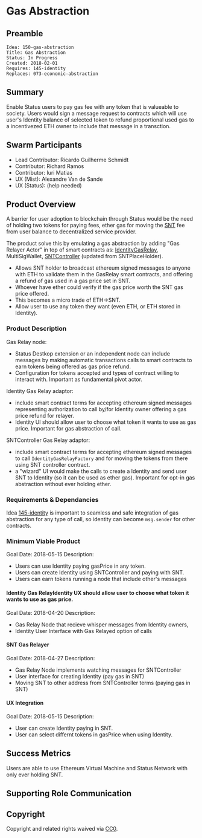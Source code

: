 # Gas Abstraction

## Preamble

    Idea: 150-gas-abstraction
    Title: Gas Abstraction
    Status: In Progress
    Created: 2018-02-01
    Requires: 145-identity
    Replaces: 073-economic-abstraction

## Summary

Enable Status users to pay gas fee with any token that is valueable to society. 
Users would sign a message request to contracts which will use user's Identity balance of selected token to refund proportional used gas to a incentivezed ETH owner to include that message in a transction.

## Swarm Participants

- Lead Contributor: Ricardo Guilherme Schmidt
- Contributor: Richard Ramos
- Contributor: Iuri Matias
- UX (Mist): Alexandre Van de Sande 
- UX (Status): (help needed)


## Product Overview

A barrier for user adoption to blockchain through Status would be the need of holding two tokens for paying fees, ether gas for moving the [SNT](https://etherscan.io/address/0x744d70fdbe2ba4cf95131626614a1763df805b9e#readContract) fee from user balance to decentralized service provider. 

The product solve this by emulating a gas abstraction by adding "Gas Relayer Actor" in top of smart contracts as: [Identity](https://github.com/status-im/contracts/blob/73-economic-abstraction/contracts/identity/Identity.sol)[GasRelay](https://github.com/status-im/contracts/blob/73-economic-abstraction/contracts/identity/IdentityGasRelay.sol), MultiSigWallet, [SNTController](https://github.com/status-im/contracts/blob/73-economic-abstraction/contracts/status/SNTController.sol#L82) (updated from SNTPlaceHolder). 

- Allows SNT holder to broadcast ethereum signed messages to anyone with ETH to validate them in the GasRelay smart contracts, and offering a refund of gas used in a gas price set in SNT. 
- Whoever have ether could verify if the gas price worth the SNT gas price offered.
- This becomes a micro trade of ETH->SNT.
- Allow user to use any token they want (even ETH, or ETH stored in Identity).

### Product Description

Gas Relay node: 
- Status Destkop extension or an independent node can include messages by making automatic transactions calls to smart contracts to earn tokens being offered as gas price refund.
- Configuration for tokens accepted and types of contract willing to interact with.
Important as fundamental pivot actor. 

Identity Gas Relay adaptor: 
- include smart contract terms for accepting ethereum signed messages representing authorization to call by/for Identity owner offering a gas price refund for relayer.
- Identity UI should allow user to choose what token it wants to use as gas price.
Important for gas abstraction of call. 

SNTController Gas Relay adaptor: 
- include smart contract terms for accepting ethereum signed messages to call `IdentityGasRelayFactory` and for moving the tokens from there using SNT controller contract.
- a "wizard" UI would make the calls to create a Identity and send user SNT to Identity (so it can be used as ether gas).
Important for opt-in gas abstraction without ever holding ether.


### Requirements & Dependancies

Idea [145-identity](https://github.com/status-im/ideas/pull/145) is important to seamless and safe integration of gas abstraction for any type of call, so identity can become `msg.sender` for other contracts.

### Minimum Viable Product

Goal Date: 2018-05-15
Description:
- Users can use Identity paying gasPrice in any token.
- Users can create Identity using SNTController and paying with SNT.
- Users can earn tokens running a node that include other's messages

#### Identity Gas RelayIdentity UX should allow user to choose what token it wants to use as gas price.


Goal Date: 2018-04-20
Description: 
- Gas Relay Node that recieve whisper messages from Identity owners, 
- Identity User Interface with Gas Relayed option of calls

#### SNT Gas Relayer

Goal Date: 2018-04-27
Description: 
- Gas Relay Node implements watching messages for SNTController 
- User interface for creating Identity (pay gas in SNT)
- Moving SNT to other address from SNTController terms (paying gas in SNT)

#### UX Integration

Goal Date: 2018-05-15
Description:
- User can create Identity paying in SNT.
- User can select differnt tokens in gasPrice when using Identity.

## Success Metrics

Users are able to use Ethereum Virtual Machine and Status Network with only ever holding SNT.

## Supporting Role Communication

## Copyright
Copyright and related rights waived via [CC0](https://creativecommons.org/publicdomain/zero/1.0/).
